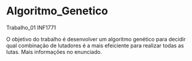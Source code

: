 # Algoritmo_Genetico
Trabalho_01 INF1771

O objetivo do trabalho é desenvolver um algoritmo genético para decidir qual combinação de lutadores é a mais efeiciente para realizar todas as lutas.
Mais informações no enunciado.


